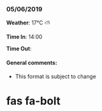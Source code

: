### 05/06/2019

**Weather**: 17°C :partly_sunny:

**Time In**: 14:00

**Time Out**: 

#### General comments:
* This format is subject to change
<h1>fas fa-bolt</h1>


